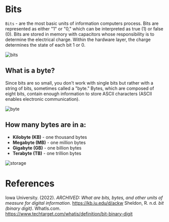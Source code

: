 # Bits 

<code>Bits</code> - are the most basic units of information computers process. Bits are represented as either "1" or "0," which can be interpreted as true (1) or false (0). Bits are stored in memory with capacitors whose responsibility is to determine the electrical charge. Within the hardware layer, the charge determines the state of each bit 
1 or 0. 

![bits](https://user-images.githubusercontent.com/109105989/207976988-2226aefc-27d8-4cce-9f35-b7d80e4d4dab.png)


## What is a byte?
Since bits are so small, you don't work with single bits but rather with a string of bits, sometimes called a "byte." Bytes, which are composed of eight bits, contain enough information to store ASCII characters (ASCII enables electronic communication). 

![byte](https://user-images.githubusercontent.com/109105989/207977756-f23b7238-81ea-4233-9157-a653d4c25918.png)



## How many bytes are in a: 
- **Kilobyte (KB)** - one thousand bytes 
- **Megabyte (MB)** - one million bytes 
- **Gigabyte (GB)** - one billion bytes 
- **Terabyte (TB)** - one trillion bytes 


![storage](https://user-images.githubusercontent.com/109105989/207977842-45ebf4bc-6c96-4e23-891d-feba4f44a7d3.png)


# References 
Iowa University. (2022). *ARCHIVED: What are bits, bytes, and other units of measure for digital information*. <https://kb.iu.edu/d/ackw> 
Sheldon, R. n.d. *bit (binary digit)*. WhatIs.com. <https://www.techtarget.com/whatis/definition/bit-binary-digit> 
